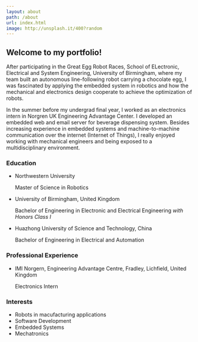 ```yaml
---
layout: about
path: /about
url: index.html
image: http://unsplash.it/400?random
---
```


## Welcome to my portfolio!
After participating in the Great Egg Robot Races, School of ELectronic, Electrical and System Engineering, University of Birmingham, where my team built an autonomous line-following robot carrying a chocolate egg, I was fascinated by applying the embedded system in robotics and how the mechanical and electronics design cooperate to achieve the optimization of robots.

In the summer before my undergrad final year, I worked as an electronics intern in Norgren UK Engineering Advantage Center. I developed an embedded web and email server for beverage dispensing system. Besides increasing experience in embedded systems and machine-to-machine communication over the internet (Internet of Things), I really enjoyed working  with mechanical engineers and being exposed to a multidisciplinary environment.


### Education
* Northwestern University

  Master of Science in Robotics
  
* University of Birmingham, United Kingdom
 
  Bachelor of Engineering in Electronic and Electrical Engineering *with Honors Class I*

* Huazhong University of Science and Technology, China

  Bachelor of Engineering in Electrical and Automation

### Professional Experience 
* IMI Norgern, Engineering Advantage Centre, Fradley, Lichfield, United Kingdom
  
  Electronics Intern
  
### Interests
* Robots in macufacturing applications
* Software Development
* Embedded Systems
* Mechatronics


